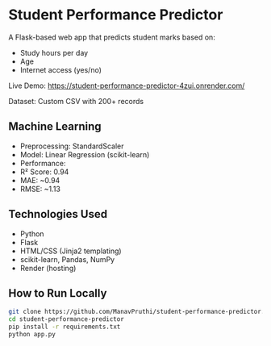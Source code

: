 # Student Performance Predictor

A Flask-based web app that predicts student marks based on:
- Study hours per day
- Age
- Internet access (yes/no)

Live Demo: https://student-performance-predictor-4zui.onrender.com/

Dataset: Custom CSV with 200+ records

## Machine Learning
- Preprocessing: StandardScaler
- Model: Linear Regression (scikit-learn)
-  Performance:
  - R² Score: 0.94
  - MAE: ~0.94
  - RMSE: ~1.13

## Technologies Used
- Python
- Flask
- HTML/CSS (Jinja2 templating)
- scikit-learn, Pandas, NumPy
- Render (hosting)

## How to Run Locally

```bash
git clone https://github.com/ManavPruthi/student-performance-predictor.git
cd student-performance-predictor
pip install -r requirements.txt
python app.py
